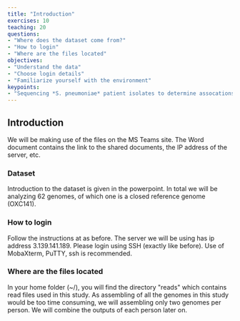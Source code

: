 ```yaml
---
title: "Introduction"
exercises: 10
teaching: 20
questions:
- "Where does the dataset come from?"
- "How to login"
- "Where are the files located"
objectives:
- "Understand the data"
- "Choose login details"
- "Familiarize yourself with the environment"
keypoints:
- "Sequencing *S. pneumoniae* patient isolates to determine assocations of bacterial genes with disease severity"
---
```


## Introduction

We will be making use of the files on the MS Teams site. 
The Word document contains the link to the shared documents, the IP address of the server, etc. 

### Dataset

Introduction to the dataset is given in the powerpoint. In total we will be analyzing 62 genomes, of which one is a closed reference genome (OXC141).

### How to login

Follow the instructions at as before. 
The server we will be using has ip address 3.139.141.189. Please login using SSH (exactly like before). Use of MobaXterm, PuTTY, ssh is recommended. 

### Where are the files located

In your home folder (~/), you will find the directory "reads" which contains read files used in this study. As assembling of all the genomes in this study would be too time consuming, we will assembling only two genomes per person. We will combine the outputs of each person later on.
  
  
